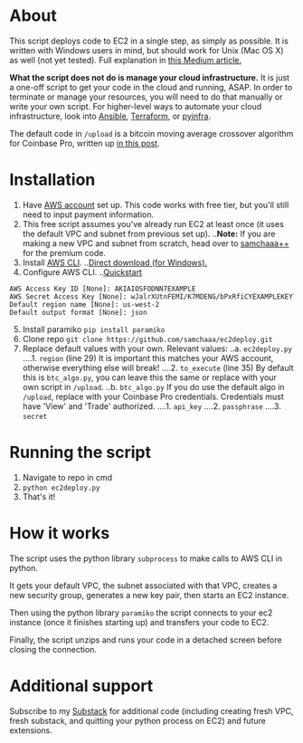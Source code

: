 <!-- # Table of contents
[About](#about)
[Installation](#installation)
[Running the script](#running-the-script)
[How it works](#how-it-works) -->

# About
This script deploys code to EC2 in a single step, as simply as possible. It is written with Windows users in mind, but should work for Unix (Mac OS X) as well (not yet tested). Full explanation in [this Medium article.](/)

**What the script does not do is manage your cloud infrastructure.** It is just a one-off script to get your code in the cloud and running, ASAP. In order to terminate or manage your resources, you will need to do that manually or write your own script. For higher-level ways to automate your cloud infrastructure, look into [Ansible](https://www.ansible.com/), [Terraform](https://www.terraform.io/), or [pyinfra](https://pyinfra.com/).

The default code in `/upload` is a bitcoin moving average crossover algorithm for Coinbase Pro, written up [in this post](https://samchaaa.medium.com/implement-this-simple-btc-usd-trend-following-algorithm-today-using-coinbase-pro-api-and-python-4c40998307ed).

# Installation
1. Have [AWS account](http://aws.amazon.com/) set up. This code works with free tier, but you'll still need to input payment information.
2. This free script assumes you've already run EC2 at least once (it uses the default VPC and subnet from previous set up). 
..**Note:** If you are making a new VPC and subnet from scratch, head over to [samchaaa++](https://samchaaa.substack.com/) for the premium code.
3. Install [AWS CLI](https://aws.amazon.com/cli/). 
..[Direct download (for Windows).](https://awscli.amazonaws.com/AWSCLIV2.msi)
4. Configure AWS CLI. 
..[Quickstart](https://docs.aws.amazon.com/cli/latest/userguide/cli-configure-quickstart.html)
```$ aws configure
AWS Access Key ID [None]: AKIAIOSFODNN7EXAMPLE
AWS Secret Access Key [None]: wJalrXUtnFEMI/K7MDENG/bPxRfiCYEXAMPLEKEY
Default region name [None]: us-west-2
Default output format [None]: json
```
5. Install paramiko
`pip install paramiko`
6. Clone repo
`git clone https://github.com/samchaaa/ec2deploy.git`
7. Replace default values with your own. Relevant values:
..a. `ec2deploy.py`
....1. `region` (line 29) It is important this matches your AWS account, otherwise everything else will break!
....2. `to_execute` (line 35) By default this is `btc_algo.py`, you can leave this the same or replace with your own script in `/upload`.
..b. `btc_algo.py` If you do use the default algo in `/upload`, replace with your Coinbase Pro credentials. Credentials must have 'View' and 'Trade' authorized.
....1. `api_key`
....2. `passphrase`
....3. `secret`

# Running the script
1. Navigate to repo in cmd
2. `python ec2deploy.py`
3. That's it!

# How it works
The script uses the python library `subprocess` to make calls to AWS CLI in python.

It gets your default VPC, the subnet associated with that VPC, creates a new security group, generates a new key pair, then starts an EC2 instance.

Then using the python library `paramiko` the script connects to your ec2 instance (once it finishes starting up) and transfers your code to EC2.

Finally, the script unzips and runs your code in a detached screen before closing the connection.

# Additional support
Subscribe to my [Substack](https://samchaaa.substack.com/) for additional code (including creating fresh VPC, fresh substack, and quitting your python process on EC2) and future extensions.

